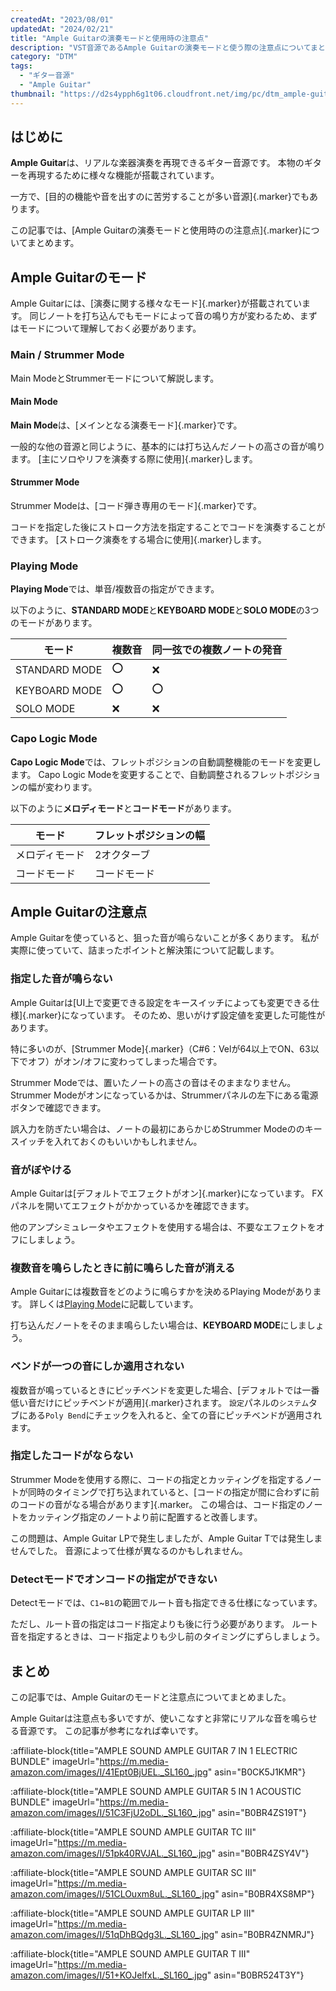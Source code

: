 ```yaml
---
createdAt: "2023/08/01"
updatedAt: "2024/02/21"
title: "Ample Guitarの演奏モードと使用時の注意点"
description: "VST音源であるAmple Guitarの演奏モードと使う際の注意点についてまとめます。"
category: "DTM"
tags:
  - "ギター音源"
  - "Ample Guitar"
thumbnail: "https://d2s4ypph6g1t06.cloudfront.net/img/pc/dtm_ample-guitar_ag_lp.webp"
---
```


## はじめに

**Ample Guitar**は、リアルな楽器演奏を再現できるギター音源です。
本物のギターを再現するために様々な機能が搭載されています。

一方で、[目的の機能や音を出すのに苦労することが多い音源]{.marker}でもあります。

この記事では、[Ample Guitarの演奏モードと使用時のの注意点]{.marker}についてまとめます。

## Ample Guitarのモード

Ample Guitarには、[演奏に関する様々なモード]{.marker}が搭載されています。
同じノートを打ち込んでもモードによって音の鳴り方が変わるため、まずはモードについて理解しておく必要があります。

### Main / Strummer Mode

Main ModeとStrummerモードについて解説します。

#### Main Mode

**Main Mode**は、[メインとなる演奏モード]{.marker}です。

一般的な他の音源と同じように、基本的には打ち込んだノートの高さの音が鳴ります。
[主にソロやリフを演奏する際に使用]{.marker}します。

#### Strummer Mode

Strummer Modeは、[コード弾き専用のモード]{.marker}です。

コードを指定した後にストローク方法を指定することでコードを演奏することができます。
[ストローク演奏をする場合に使用]{.marker}します。

### Playing Mode

**Playing Mode**では、単音/複数音の指定ができます。

以下のように、**STANDARD MODE**と**KEYBOARD MODE**と**SOLO MODE**の3つのモードがあります。

| モード        | 複数音 | 同一弦での複数ノートの発音 |
| ------------- | ------ | -------------------------- |
| STANDARD MODE | ⭕     | ❌                         |
| KEYBOARD MODE | ⭕     | ⭕                         |
| SOLO MODE     | ❌     | ❌                         |

### Capo Logic Mode

**Capo Logic Mode**では、フレットポジションの自動調整機能のモードを変更します。
Capo Logic Modeを変更することで、自動調整されるフレットポジションの幅が変わります。

以下のように**メロディモード**と**コードモード**があります。

| モード         | フレットポジションの幅 |
| -------------- | ---------------------- |
| メロディモード | 2オクターブ            |
| コードモード   | コードモード           |

## Ample Guitarの注意点

Ample Guitarを使っていると、狙った音が鳴らないことが多くあります。
私が実際に使っていて、詰まったポイントと解決策について記載します。

### 指定した音が鳴らない

Ample Guitarは[UI上で変更できる設定をキースイッチによっても変更できる仕様]{.marker}になっています。
そのため、思いがけず設定値を変更した可能性があります。

特に多いのが、[Strummer Mode]{.marker}（C#6：Velが64以上でON、63以下でオフ）がオン/オフに変わってしまった場合です。

Strummer Modeでは、置いたノートの高さの音はそのままなりません。
Strummer Modeがオンになっているかは、Strummerパネルの左下にある電源ボタンで確認できます。

誤入力を防ぎたい場合は、ノートの最初にあらかじめStrummer Modeののキースイッチを入れておくのもいいかもしれません。

### 音がぼやける

Ample Guitarは[デフォルトでエフェクトがオン]{.marker}になっています。
FXパネルを開いてエフェクトがかかっているかを確認できます。

他のアンプシミュレータやエフェクトを使用する場合は、不要なエフェクトをオフにしましょう。

### 複数音を鳴らしたときに前に鳴らした音が消える

Ample Guitarには複数音をどのように鳴らすかを決めるPlaying Modeがあります。
詳しくは[Playing Mode](#playing-mode)に記載しています。

打ち込んだノートをそのまま鳴らしたい場合は、**KEYBOARD MODE**にしましょう。

### ベンドが一つの音にしか適用されない

複数音が鳴っているときにピッチベンドを変更した場合、[デフォルトでは一番低い音だけにピッチベンドが適用]{.marker}されます。
`設定`パネルの`システム`タブにある`Poly Bend`にチェックを入れると、全ての音にピッチベンドが適用されます。

### 指定したコードがならない

Strummer Modeを使用する際に、コードの指定とカッティングを指定するノートが同時のタイミングで打ち込まれていると、[コードの指定が間に合わずに前のコードの音がなる場合があります]{.marker。
この場合は、コード指定のノートをカッティング指定のノートより前に配置すると改善します。

この問題は、Ample Guitar LPで発生しましたが、Ample Guitar Tでは発生しませんでした。
音源によって仕様が異なるのかもしれません。

### Detectモードでオンコードの指定ができない

Detectモードでは、`C1`~`B1`の範囲でルート音も指定できる仕様になっています。

ただし、ルート音の指定はコード指定よりも後に行う必要があります。
ルート音を指定するときは、コード指定よりも少し前のタイミングにずらしましょう。

<!-- ### リリースタイム

リリースを調整する -->

## まとめ

この記事では、Ample Guitarのモードと注意点についてまとめました。

Ample Guitarは注意点も多いですが、使いこなすと非常にリアルな音を鳴らせる音源です。
この記事が参考になれば幸いです。

:affiliate-block{title="AMPLE SOUND AMPLE GUITAR 7 IN 1 ELECTRIC BUNDLE" imageUrl="https://m.media-amazon.com/images/I/41Ept0BjUEL._SL160_.jpg" asin="B0CK5J1KMR"}

:affiliate-block{title="AMPLE SOUND AMPLE GUITAR 5 IN 1 ACOUSTIC BUNDLE" imageUrl="https://m.media-amazon.com/images/I/51C3FjU2oDL._SL160_.jpg" asin="B0BR4ZS19T"}

:affiliate-block{title="AMPLE SOUND AMPLE GUITAR TC III" imageUrl="https://m.media-amazon.com/images/I/51pk40RVJAL._SL160_.jpg" asin="B0BR4ZSY4V"}

:affiliate-block{title="AMPLE SOUND AMPLE GUITAR SC III" imageUrl="https://m.media-amazon.com/images/I/51CLOuxm8uL._SL160_.jpg" asin="B0BR4XS8MP"}

:affiliate-block{title="AMPLE SOUND AMPLE GUITAR LP III" imageUrl="https://m.media-amazon.com/images/I/51qDhBQdg3L._SL160_.jpg" asin="B0BR4ZNMRJ"}

:affiliate-block{title="AMPLE SOUND AMPLE GUITAR T III" imageUrl="https://m.media-amazon.com/images/I/51+KOJelfxL._SL160_.jpg" asin="B0BR524T3Y"}

